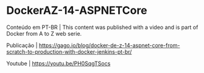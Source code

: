 # DockerAZ-14-ASPNETCore

Conteúdo em PT-BR | This content was published with a video and is part of Docker from A to Z web serie.

Publicação | https://gago.io/blog/docker-de-z-14-aspnet-core-from-scratch-to-production-with-docker-jenkins-pt-br/

Youtube | https://youtu.be/PH0SqgTSocs

